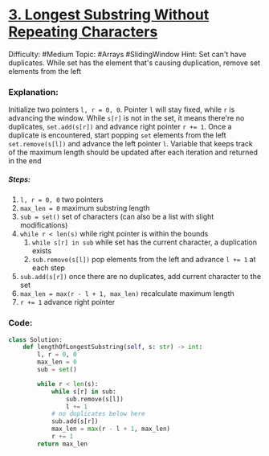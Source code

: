 # [3. Longest Substring Without Repeating Characters](https://leetcode.com/problems/longest-substring-without-repeating-characters/)

Difficulty: #Medium 
Topic: #Arrays #SlidingWindow 
Hint: Set can't have duplicates. While set has the element that's causing duplication, remove set elements from the left

### Explanation:
Initialize two pointers `l, r = 0, 0`. Pointer `l` will stay fixed, while `r` is advancing the window. While `s[r]` is not in the set, it means there're no duplicates, `set.add(s[r])` and advance right pointer `r += 1`. Once a duplicate is encountered, start popping `set` elements from the left `set.remove(s[l])` and advance the left pointer `l`. Variable that keeps track of the maximum length should be updated after each iteration and returned in the end

##### Steps:
1. `l, r = 0, 0` two pointers
2. `max_len = 0` maximum substring length
3. `sub = set()` set of characters (can also be a list with slight modifications)
4. `while r < len(s)` while right pointer is within the bounds
	1. `while s[r] in sub` while set has the current character, a duplication exists
	2. `sub.remove(s[l])` pop elements from the left and advance `l += 1` at each step
5. `sub.add(s[r])` once there are no duplicates, add current character to the set
6. `max_len = max(r - l + 1, max_len)` recalculate maximum length
7. `r += 1` advance right pointer

### Code:

```python
class Solution:
    def lengthOfLongestSubstring(self, s: str) -> int:
        l, r = 0, 0
        max_len = 0
        sub = set()

        while r < len(s):
            while s[r] in sub:
                sub.remove(s[l])
                l += 1
            # no duplicates below here
            sub.add(s[r])
            max_len = max(r - l + 1, max_len)
            r += 1
        return max_len
```
